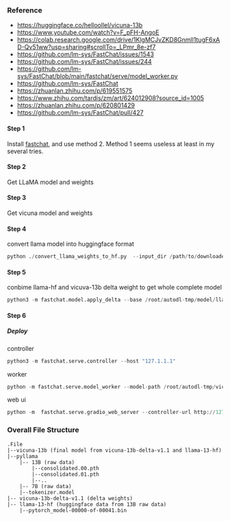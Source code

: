 
### Reference
- https://huggingface.co/helloollel/vicuna-13b
- https://www.youtube.com/watch?v=F_pFH-AngoE
- https://colab.research.google.com/drive/1KlgMCJvZKD8Gnmll1tugF6xAD-Qv51ww?usp=sharing#scrollTo=_LPmr_8e-zf7
- https://github.com/lm-sys/FastChat/issues/1543
- https://github.com/lm-sys/FastChat/issues/244
- https://github.com/lm-sys/FastChat/blob/main/fastchat/serve/model_worker.py
- https://github.com/lm-sys/FastChat
- https://zhuanlan.zhihu.com/p/619551575
- https://www.zhihu.com/tardis/zm/art/624012908?source_id=1005
- https://zhuanlan.zhihu.com/p/620801429
- https://github.com/lm-sys/FastChat/pull/427


#### Step 1
Install [fastchat](https://github.com/lm-sys/FastChat), and use method 2. Method 1 seems useless at least in my several tries.

#### Step 2
Get LLaMA model and weights


#### Step 3
Get vicuna model and weights

#### Step 4
convert llama model into huggingface format
```python
python ./convert_llama_weights_to_hf.py  --input_dir /path/to/downloaded/llama/weights --model_size 13B --output_dir ./path
```

#### Step 5
conbime llama-hf and vicuva-13b delta weight to get whole complete model
```python
python3 -m fastchat.model.apply_delta --base /root/autodl-tmp/model/llama-13b-hf --delta /root/autodl-tmp/vicuna_data/vicuna-13b-delta-v1.1 --target /root/autodl-tmp/vicuna-13b 
```
#### Step 6
##### Deploy
controller
```python
python3 -m fastchat.serve.controller --host "127.1.1.1"
```
worker
```python
python -m fastchat.serve.model_worker --model-path /root/autodl-tmp/vicuna-13b --controller-address http://127.1.1.1:21001 --port 21002 --worker-address "http://127.1.1.1:21002" --num-gpu 2 --host 127.1.1.1
```
web ui
```python
python -m  fastchat.serve.gradio_web_server --controller-url http://127.1.1.1:21001 --host 127.1.1.1  --port 21004
```
### Overall File Structure
```
.File
|--vicuna-13b (final model from vicuna-13b-delta-v1.1 and llama-13-hf)
|--pyllama
    |-- 13B (raw data)
        |--consolidated.00.pth
        |--consolidated.01.pth
        |--..
    |-- 7B (raw data)
    |--tokenizer.model
|-- vicuna-13b-delta-v1.1 (delta weights)
|-- llama-13-hf (huggingface data from 13B raw data)
    |--pytorch_model-00000-of-00041.bin
```
